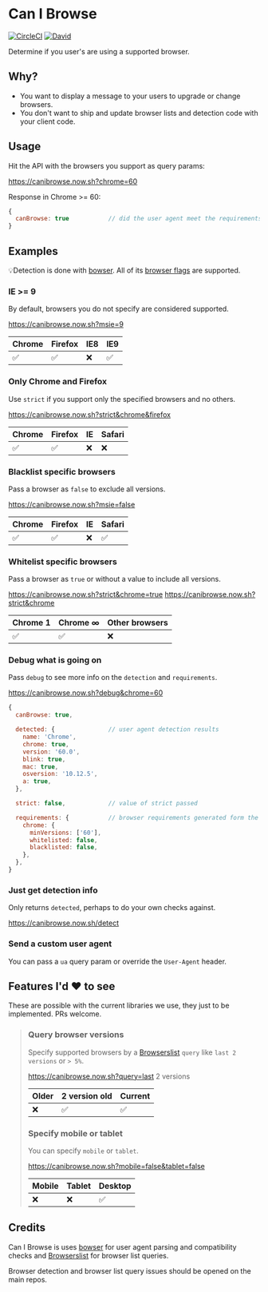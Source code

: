 Can I Browse
============

[![CircleCI](https://img.shields.io/circleci/project/github/levithomason/canibrowse.svg?style=flat-square)]()
[![David](https://img.shields.io/david/levithomason/canibrowse.svg?style=flat-square)]()

Determine if you user's are using a supported browser.

## Why?

- You want to display a message to your users to upgrade or change browsers.
- You don't want to ship and update browser lists and detection code with your client code.

## Usage

Hit the API with the browsers you support as query params:

https://canibrowse.now.sh?chrome=60

Response in Chrome >= 60:

```js
{
  canBrowse: true           // did the user agent meet the requirements?
}
```

## Examples

💡Detection is done with [bowser][1].  All of its [browser flags][2] are supported.

### IE >= 9

By default, browsers you do not specify are considered supported.

https://canibrowse.now.sh?msie=9

|Chrome  |Firefox |IE8     |IE9     |
|--------|--------|--------|--------|
|✅      |✅     |❌       |✅      |


### Only Chrome and Firefox

Use `strict` if you support only the specified browsers and no others.

https://canibrowse.now.sh?strict&chrome&firefox

|Chrome  |Firefox |IE      |Safari  |
|--------|--------|--------|--------|
|✅      |✅      |❌      |❌      |

### Blacklist specific browsers

Pass a browser as `false` to exclude all versions.

https://canibrowse.now.sh?msie=false

|Chrome  |Firefox |IE      |Safari  |
|--------|--------|--------|--------|
|✅      |✅      |❌     |✅       |

### Whitelist specific browsers

Pass a browser as `true` or without a value to include all versions.

https://canibrowse.now.sh?strict&chrome=true
https://canibrowse.now.sh?strict&chrome

|Chrome 1 |Chrome ∞   |Other browsers|
|----------|----------|--------------|
|✅        |✅        |❌            |

### Debug what is going on

Pass `debug` to see more info on the `detection` and `requirements`.

https://canibrowse.now.sh?debug&chrome=60

```js
{
  canBrowse: true,

  detected: {               // user agent detection results
    name: 'Chrome',
    chrome: true,
    version: '60.0',
    blink: true,
    mac: true,
    osversion: '10.12.5',
    a: true,
  },

  strict: false,            // value of strict passed

  requirements: {           // browser requirements generated form the request
    chrome: {
      minVersions: ['60'],
      whitelisted: false,
      blacklisted: false,
    },
  },
}
```

### Just get detection info

Only returns `detected`, perhaps to do your own checks against.

https://canibrowse.now.sh/detect

### Send a custom user agent

You can pass a `ua` query param or override the `User-Agent` header.

## Features I'd :heart: to see

These are possible with the current libraries we use, they just to be implemented.  PRs welcome. 

>### Query browser versions
>
>Specify supported browsers by a [Browserslist][3] `query` like `last 2 versions` or `> 5%`.
>
>https://canibrowse.now.sh?query=last 2 versions
>
>|Older   |2 version old |Current |
>|--------|--------------|--------|
>|❌      |✅           |✅      |
>
>### Specify mobile or tablet
>
>You can specify `mobile` or `tablet`.
>
>https://canibrowse.now.sh?mobile=false&tablet=false
>
>|Mobile  |Tablet  |Desktop |
>|--------|--------|--------|
>|❌      |❌      |✅     |

## Credits

Can I Browse is uses [bowser][1] for user agent parsing and compatibility checks and [Browserslist][3] for browser list queries.

Browser detection and browser list query issues should be opened on the main repos.

[1]: https://github.com/lancedikson/bowser
[2]: https://github.com/lancedikson/bowser#browser-flags
[3]: https://github.com/ai/browserslist
